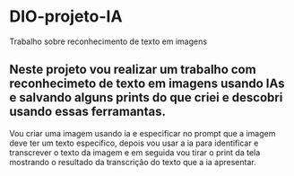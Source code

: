 # DIO-projeto-IA
Trabalho sobre reconhecimento de texto em imagens
## Neste projeto vou realizar um trabalho com reconhecimeto de texto em imagens usando IAs e salvando alguns prints do que criei e descobri usando essas ferramantas.
Vou criar uma imagem usando ia e especificar no prompt que a imagem deve ter um texto especifico, depois vou usar a ia para identificar e transcrever o texto da imagem e em seguida vou tirar o print da tela mostrando o resultado da transcrição do texto que a ia apresentar.
